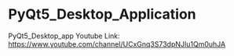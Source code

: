 # PyQt5_Desktop_Application
PyQt5_Desktop_app 
Youtube Link: https://www.youtube.com/channel/UCxGnq3S73dpNJIu1Qm0uhJA
